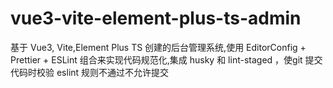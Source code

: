 # vue3-vite-element-plus-ts-admin
基于 Vue3, Vite,Element Plus TS 创建的后台管理系统,使用 EditorConfig + Prettier + ESLint 组合来实现代码规范化,集成 husky 和 lint-staged ，使git 提交代码时校验 eslint 规则不通过不允许提交
